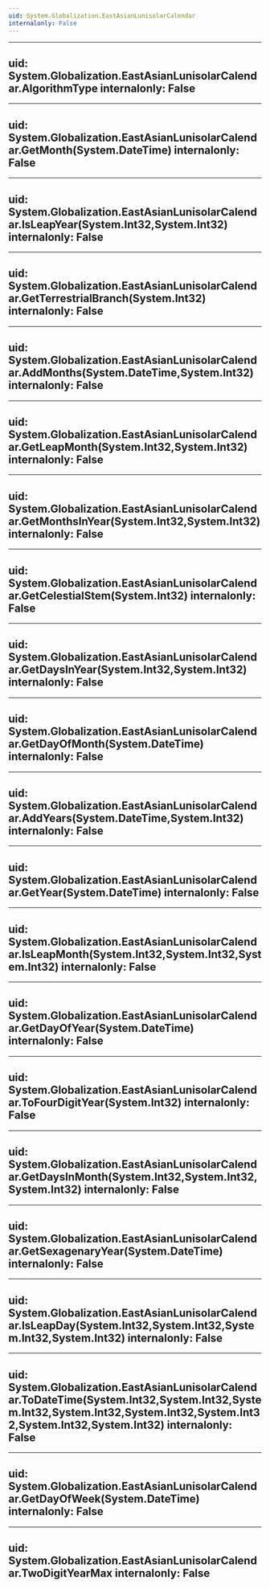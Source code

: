 ```yaml
---
uid: System.Globalization.EastAsianLunisolarCalendar
internalonly: False
---
```


---
uid: System.Globalization.EastAsianLunisolarCalendar.AlgorithmType
internalonly: False
---

---
uid: System.Globalization.EastAsianLunisolarCalendar.GetMonth(System.DateTime)
internalonly: False
---

---
uid: System.Globalization.EastAsianLunisolarCalendar.IsLeapYear(System.Int32,System.Int32)
internalonly: False
---

---
uid: System.Globalization.EastAsianLunisolarCalendar.GetTerrestrialBranch(System.Int32)
internalonly: False
---

---
uid: System.Globalization.EastAsianLunisolarCalendar.AddMonths(System.DateTime,System.Int32)
internalonly: False
---

---
uid: System.Globalization.EastAsianLunisolarCalendar.GetLeapMonth(System.Int32,System.Int32)
internalonly: False
---

---
uid: System.Globalization.EastAsianLunisolarCalendar.GetMonthsInYear(System.Int32,System.Int32)
internalonly: False
---

---
uid: System.Globalization.EastAsianLunisolarCalendar.GetCelestialStem(System.Int32)
internalonly: False
---

---
uid: System.Globalization.EastAsianLunisolarCalendar.GetDaysInYear(System.Int32,System.Int32)
internalonly: False
---

---
uid: System.Globalization.EastAsianLunisolarCalendar.GetDayOfMonth(System.DateTime)
internalonly: False
---

---
uid: System.Globalization.EastAsianLunisolarCalendar.AddYears(System.DateTime,System.Int32)
internalonly: False
---

---
uid: System.Globalization.EastAsianLunisolarCalendar.GetYear(System.DateTime)
internalonly: False
---

---
uid: System.Globalization.EastAsianLunisolarCalendar.IsLeapMonth(System.Int32,System.Int32,System.Int32)
internalonly: False
---

---
uid: System.Globalization.EastAsianLunisolarCalendar.GetDayOfYear(System.DateTime)
internalonly: False
---

---
uid: System.Globalization.EastAsianLunisolarCalendar.ToFourDigitYear(System.Int32)
internalonly: False
---

---
uid: System.Globalization.EastAsianLunisolarCalendar.GetDaysInMonth(System.Int32,System.Int32,System.Int32)
internalonly: False
---

---
uid: System.Globalization.EastAsianLunisolarCalendar.GetSexagenaryYear(System.DateTime)
internalonly: False
---

---
uid: System.Globalization.EastAsianLunisolarCalendar.IsLeapDay(System.Int32,System.Int32,System.Int32,System.Int32)
internalonly: False
---

---
uid: System.Globalization.EastAsianLunisolarCalendar.ToDateTime(System.Int32,System.Int32,System.Int32,System.Int32,System.Int32,System.Int32,System.Int32,System.Int32)
internalonly: False
---

---
uid: System.Globalization.EastAsianLunisolarCalendar.GetDayOfWeek(System.DateTime)
internalonly: False
---

---
uid: System.Globalization.EastAsianLunisolarCalendar.TwoDigitYearMax
internalonly: False
---
